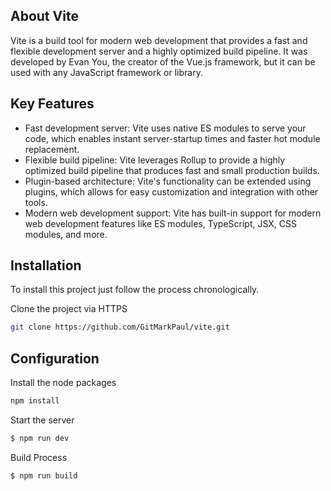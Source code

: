 ## About Vite

Vite is a build tool for modern web development that provides a fast and flexible development server and a highly optimized build pipeline. It was developed by Evan You, the creator of the Vue.js framework, but it can be used with any JavaScript framework or library.

## Key Features

- Fast development server: Vite uses native ES modules to serve your code, which enables instant server-startup times and faster hot module replacement.
- Flexible build pipeline: Vite leverages Rollup to provide a highly optimized build pipeline that produces fast and small production builds.
- Plugin-based architecture: Vite's functionality can be extended using plugins, which allows for easy customization and integration with other tools.
- Modern web development support: Vite has built-in support for modern web development features like ES modules, TypeScript, JSX, CSS modules, and more.

## Installation

To install this project just follow the process chronologically.

Clone the project via HTTPS

```bash
git clone https://github.com/GitMarkPaul/vite.git
```
## Configuration

Install the node packages

```bash
npm install
```

Start the server 

```bash
$ npm run dev
```

Build Process

```bash
$ npm run build
```